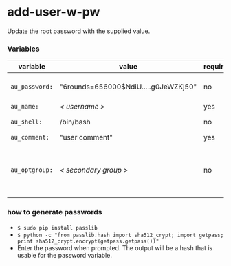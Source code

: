 # add-user-w-pw

Update the root password with the supplied value.

### Variables
| variable | value | required | comment |
|---------|-------|----------| --------|
| `au_password:`| "$6$rounds=656000$NdiU.....g0JeWZKj50" | no | quoted hash of password |
| `au_name:` | *< username >* | yes | |
| `au_shell:` | /bin/bash | no | default shell |
| `au_comment:` | "user comment" | yes | |
| `au_optgroup:` | *< secondary group >* | no | secondary group to add user to on solaris and aix |

### how to generate passwords

* `$ sudo pip install passlib` 
* `$ python -c "from passlib.hash import sha512_crypt; import getpass; print sha512_crypt.encrypt(getpass.getpass())"` 
* Enter the password when prompted. The output will be a hash that is usable for the password variable.

